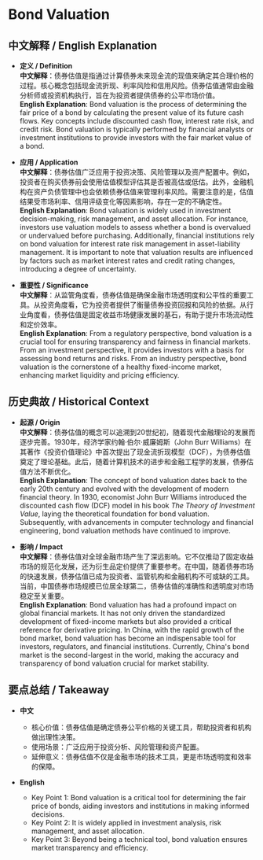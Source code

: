 # Bond Valuation

## 中文解释 / English Explanation

* **定义 / Definition**  
  **中文解释**：债券估值是指通过计算债券未来现金流的现值来确定其合理价格的过程。核心概念包括现金流折现、利率风险和信用风险。债券估值通常由金融分析师或投资机构执行，旨在为投资者提供债券的公平市场价值。  
  **English Explanation**: Bond valuation is the process of determining the fair price of a bond by calculating the present value of its future cash flows. Key concepts include discounted cash flow, interest rate risk, and credit risk. Bond valuation is typically performed by financial analysts or investment institutions to provide investors with the fair market value of a bond.

* **应用 / Application**  
  **中文解释**：债券估值广泛应用于投资决策、风险管理以及资产配置中。例如，投资者在购买债券前会使用估值模型评估其是否被高估或低估。此外，金融机构在资产负债管理中也会依赖债券估值来管理利率风险。需要注意的是，估值结果受市场利率、信用评级变化等因素影响，存在一定的不确定性。  
  **English Explanation**: Bond valuation is widely used in investment decision-making, risk management, and asset allocation. For instance, investors use valuation models to assess whether a bond is overvalued or undervalued before purchasing. Additionally, financial institutions rely on bond valuation for interest rate risk management in asset-liability management. It is important to note that valuation results are influenced by factors such as market interest rates and credit rating changes, introducing a degree of uncertainty.

* **重要性 / Significance**  
  **中文解释**：从监管角度看，债券估值是确保金融市场透明度和公平性的重要工具。从投资角度看，它为投资者提供了衡量债券投资回报和风险的依据。从行业角度看，债券估值是固定收益市场健康发展的基石，有助于提升市场流动性和定价效率。  
  **English Explanation**: From a regulatory perspective, bond valuation is a crucial tool for ensuring transparency and fairness in financial markets. From an investment perspective, it provides investors with a basis for assessing bond returns and risks. From an industry perspective, bond valuation is the cornerstone of a healthy fixed-income market, enhancing market liquidity and pricing efficiency.

## 历史典故 / Historical Context

* **起源 / Origin**  
  **中文解释**：债券估值的概念可以追溯到20世纪初，随着现代金融理论的发展而逐步完善。1930年，经济学家约翰·伯尔·威廉姆斯（John Burr Williams）在其著作《投资价值理论》中首次提出了现金流折现模型（DCF），为债券估值奠定了理论基础。此后，随着计算机技术的进步和金融工程学的发展，债券估值方法不断优化。  
  **English Explanation**: The concept of bond valuation dates back to the early 20th century and evolved with the development of modern financial theory. In 1930, economist John Burr Williams introduced the discounted cash flow (DCF) model in his book *The Theory of Investment Value*, laying the theoretical foundation for bond valuation. Subsequently, with advancements in computer technology and financial engineering, bond valuation methods have continued to improve.

* **影响 / Impact**  
  **中文解释**：债券估值对全球金融市场产生了深远影响。它不仅推动了固定收益市场的规范化发展，还为衍生品定价提供了重要参考。在中国，随着债券市场的快速发展，债券估值已成为投资者、监管机构和金融机构不可或缺的工具。当前，中国债券市场规模已位居全球第二，债券估值的准确性和透明度对市场稳定至关重要。  
  **English Explanation**: Bond valuation has had a profound impact on global financial markets. It has not only driven the standardized development of fixed-income markets but also provided a critical reference for derivative pricing. In China, with the rapid growth of the bond market, bond valuation has become an indispensable tool for investors, regulators, and financial institutions. Currently, China's bond market is the second-largest in the world, making the accuracy and transparency of bond valuation crucial for market stability.

## 要点总结 / Takeaway

* **中文**  
  - 核心价值：债券估值是确定债券公平价格的关键工具，帮助投资者和机构做出理性决策。  
  - 使用场景：广泛应用于投资分析、风险管理和资产配置。  
  - 延伸意义：债券估值不仅是金融市场的技术工具，更是市场透明度和效率的保障。  

* **English**  
  - Key Point 1: Bond valuation is a critical tool for determining the fair price of bonds, aiding investors and institutions in making informed decisions.  
  - Key Point 2: It is widely applied in investment analysis, risk management, and asset allocation.  
  - Key Point 3: Beyond being a technical tool, bond valuation ensures market transparency and efficiency.